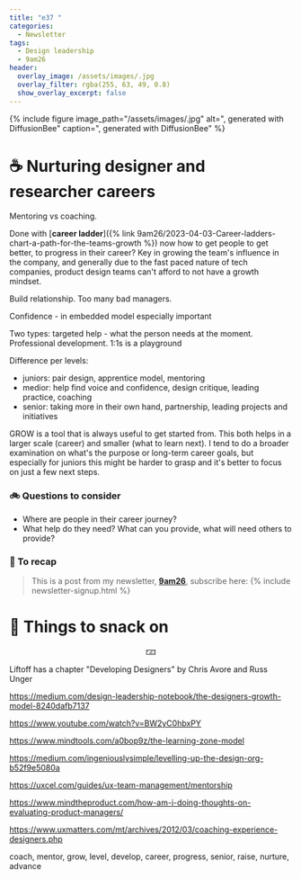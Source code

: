 ```yaml
---
title: "e37 "
categories:
  - Newsletter
tags:
  - Design leadership
  - 9am26
header:
  overlay_image: /assets/images/.jpg
  overlay_filter: rgba(255, 63, 49, 0.8)
  show_overlay_excerpt: false
---
```



{% include figure image_path="/assets/images/.jpg" alt=", generated with DiffusionBee" caption=", generated with DiffusionBee" %}

# ☕ Nurturing designer and researcher careers

Mentoring vs coaching.

Done with [**career ladder**]({% link 9am26/2023-04-03-Career-ladders-chart-a-path-for-the-teams-growth %}) now how to get people to get better, to progress in their career? Key in growing the team's influence in the company, and generally due to the fast paced nature of tech companies, product design teams can't afford to not have a growth mindset.

Build relationship. Too many bad managers.

Confidence - in embedded model especially important

Two types: targeted help - what the person needs at the moment. Professional development.
1:1s is a playground

Difference per levels:
- juniors: pair design, apprentice model, mentoring
- medior: help find voice and confidence, design critique, leading practice, coaching
- senior: taking more in their own hand, partnership, leading projects and initiatives

GROW is a tool that is always useful to get started from. This both helps in a larger scale (career) and smaller (what to learn next). I tend to do a broader examination on what's the purpose or long-term career goals, but especially for juniors this might be harder to grasp and it's better to focus on just a few next steps.

### 🚲 Questions to consider

- Where are people in their career journey?
- What help do they need? What can you provide, what will need others to provide?
  
### 🥤 To recap

> This is a post from my newsletter, **[9am26](https://polgarp.com/categories/newsletter/)**, subscribe here:
> {% include newsletter-signup.html %}

# 🍪 Things to snack on

<p style="text-align: center;">🁃</p>

Liftoff has a chapter "Developing Designers" by Chris Avore and Russ Unger

https://medium.com/design-leadership-notebook/the-designers-growth-model-8240dafb7137

https://www.youtube.com/watch?v=BW2yC0hbxPY

https://www.mindtools.com/a0bop9z/the-learning-zone-model

<https://medium.com/ingeniouslysimple/levelling-up-the-design-org-b52f9e5080a>

https://uxcel.com/guides/ux-team-management/mentorship

<https://www.mindtheproduct.com/how-am-i-doing-thoughts-on-evaluating-product-managers/>

https://www.uxmatters.com/mt/archives/2012/03/coaching-experience-designers.php

coach, mentor, grow, level, develop, career, progress, senior, raise, nurture, advance